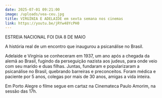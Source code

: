```yaml
---
date: 2025-07-01 09:21:00
image: /uploads/vea-ceu.jpg
title: VIRGÍNIA E ADELAIDE em sexta semana nos cinemas
link: https://youtu.be/jRYw48YcPH0
---
```

ESTREIA NACIONAL FOI DIA 8 DE MAIO

A história real de um encontro que inaugurou a psicanálise no Brasil.

Adelaide e Virgínia se conheceram em 1937, um ano após a chegada da alemã ao Brasil, fugindo da perseguição nazista aos judeus, para onde veio com seu marido e duas filhas. Juntas, fundaram e popularizaram a psicanálise no Brasil, quebrando barreiras e preconceitos. Foram médica e paciente por 5 anos, colegas por mais de 30 anos, amigas a vida inteira.

Em Porto Alegre o filme segue em cartaz na Cinemateca Paulo Amorim, na sessão das 17h.
